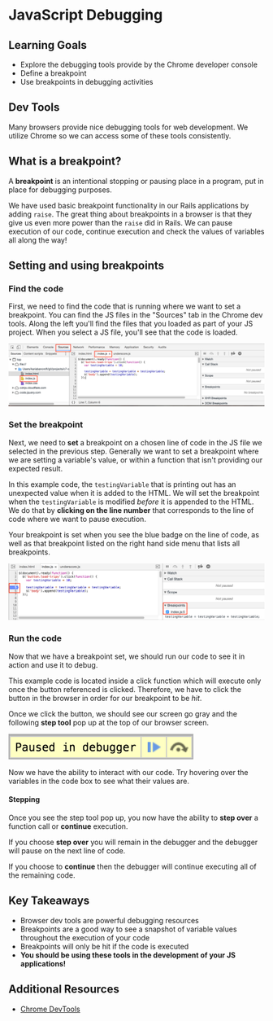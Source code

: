 # JavaScript Debugging

## Learning Goals
- Explore the debugging tools provide by the Chrome developer console
- Define a breakpoint
- Use breakpoints in debugging activities

## Dev Tools
Many browsers provide nice debugging tools for web development. We utilize Chrome so we can access some of these tools consistently.

## What is a breakpoint?
A **breakpoint** is an intentional stopping or pausing place in a program, put in place for debugging purposes.

We have used basic breakpoint functionality in our Rails applications by adding `raise`. The great thing about breakpoints in a browser is that they give us even more power than the `raise` did in Rails. We can pause execution of our code, continue execution and check the values of variables all along the way!

## Setting and using breakpoints
### Find the code
First, we need to find the code that is running where we want to set a breakpoint. You can find the JS files in the "Sources" tab in the Chrome dev tools. Along the left you'll find the files that you loaded as part of your JS project. When you select a JS file, you'll see that the code is loaded.

![Code loaded in dev tools](images/dev-tools-code.png)

### Set the breakpoint
Next, we need to **set** a breakpoint on a chosen line of code in the JS file we selected in the previous step. Generally we want to set a breakpoint where we are setting a variable's value, or within a function that isn't providing our expected result.

In this example code, the `testingVariable` that is printing out has an unexpected value when it is added to the HTML. We will set the breakpoint when the `testingVariable` is modified _before_ it is appended to the HTML. We do that by **clicking on the line number** that corresponds to the line of code where we want to pause execution.

Your breakpoint is set when you see the blue badge on the line of code, as well as that breakpoint listed on the right hand side menu that lists all breakpoints.

![Dev tools breakpoint](images/dev-tools-breakpoint.png)

### Run the code
Now that we have a breakpoint set, we should run our code to see it in action and use it to debug.

This example code is located inside a click function which will execute only once the button referenced is clicked. Therefore, we have to click the button in the browser in order for our breakpoint to be _hit_.

Once we click the button, we should see our screen go gray and the following **step tool** pop up at the top of our browser screen.

![Dev tools step tool](images/dev-tools-step.png)

Now we have the ability to interact with our code. Try hovering over the variables in the code box to see what their values are.

#### Stepping
Once you see the step tool pop up, you now have the ability to **step over** a function call or **continue** execution.

If you choose **step over** you will remain in the debugger and the debugger will pause on the next line of code.

If you choose to **continue** then the debugger will continue executing all of the remaining code.

## Key Takeaways
- Browser dev tools are powerful debugging resources
- Breakpoints are a good way to see a snapshot of variable values throughout the execution of your code
- Breakpoints will only be hit if the code is executed
- **You should be using these tools in the development of your JS applications!**

## Additional Resources
- [Chrome DevTools](https://developers.google.com/web/tools/chrome-devtools/javascript/)
